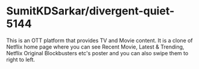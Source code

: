 # SumitKDSarkar/divergent-quiet-5144
This is  an OTT platform that provides TV and Movie content. It is a clone of Netflix home  page where you can see Recent Movie, Latest &amp; Trending, Netflix Original Blockbusters etc's poster and you can also swipe them to right to left.  

